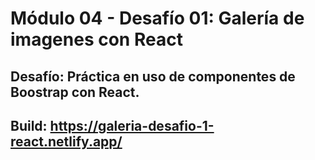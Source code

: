 # Módulo 04 - Desafío 01: Galería de imagenes con React
## Desafío: Práctica en uso de componentes de Boostrap con React.
## Build: https://galeria-desafio-1-react.netlify.app/
